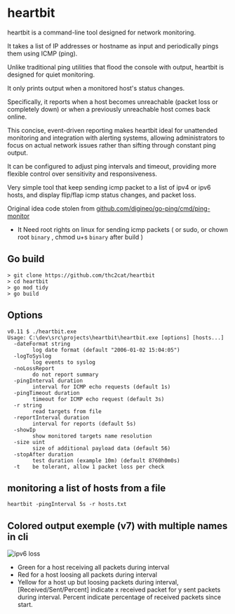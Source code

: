 # heartbit

heartbit is a command-line tool designed for network monitoring.

It takes a list of IP addresses or hostname as input and periodically pings them using ICMP (ping).

Unlike traditional ping utilities that flood the console with output, heartbit is designed for quiet monitoring.

It only prints output when a monitored host's status changes.

Specifically, it reports when a host becomes unreachable (packet loss or completely down) or when a previously unreachable host comes back online.

This concise, event-driven reporting makes heartbit ideal for unattended monitoring and integration with alerting systems, allowing administrators to focus on actual network issues rather than sifting through constant ping output.

It can be configured to adjust ping intervals and timeout,  providing more flexible control over sensitivity and responsiveness.

Very simple tool that keep sending icmp packet to a list of ipv4 or ipv6 hosts, and display flip/flap icmp status changes, and packet loss.

Original idea code stolen from [github.com/digineo/go-ping/cmd/ping-monitor](https://github.com/digineo/go-ping/tree/master/cmd/ping-monitor)

* It Need root rights on linux for sending icmp packets ( or sudo, or chown root `binary` , chmod u+s `binary` after build )

## Go build

```shell
> git clone https://github.com/thc2cat/heartbit 
> cd heartbit 
> go mod tidy 
> go build
```

## Options

```shell
v0.11 $ ./heartbit.exe 
Usage: C:\dev\src\projects\heartbit\heartbit.exe [options] [hosts...]
  -dateFormat string
        log date format (default "2006-01-02 15:04:05")
  -logToSyslog
        log events to syslog
  -noLossReport
        do not report summary
  -pingInterval duration
        interval for ICMP echo requests (default 1s)
  -pingTimeout duration
        timeout for ICMP echo request (default 3s)
  -r string
        read targets from file
  -reportInterval duration
        interval for reports (default 5s)
  -showIp
        show monitored targets name resolution
  -size uint
        size of additional payload data (default 56)
  -stopAfter duration
        test duration (example 10m) (default 8760h0m0s)
  -t    be tolerant, allow 1 packet loss per check

```

## monitoring a list of hosts from a file

```shell
heartbit -pingInterval 5s -r hosts.txt
```

## Colored output exemple (v7) with multiple names in cli

![ipv6 loss](ipv6-loss.png)

* Green for a host receiving all packets during interval
* Red for a host loosing all packets during interval
* Yellow for a host up but loosing packets during interval, [Received/Sent/Percent] indicate x received packet for y sent packets during interval. Percent indicate percentage of received packets since start.
